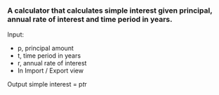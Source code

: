 ### A calculator that calculates simple interest given principal, annual rate of interest and time period in years.
Input:
   * p, principal amount
   * t, time period in years
   * r, annual rate of interest
   * In Import / Export view

Output
   simple interest = p*t*r
